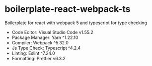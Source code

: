 # boilerplate-react-webpack-ts

Boilerplate for react with webpack 5 and typescript for type checking

- Code Editor: Visual Studio Code v1.55.2
- Package Manager: Yarn ^1.22.10
- Compiler: Webpack ^5.32.0
- Js Type Check: Typescript ^4.2.4
- Linting: Eslint ^7.24.0
- Formatting: Prettier v6.3.2
